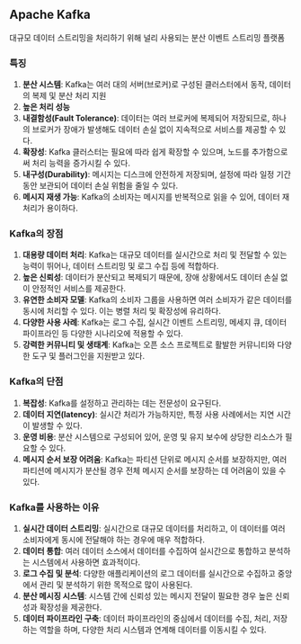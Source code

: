 ## Apache Kafka

대규모 데이터 스트리밍을 처리하기 위해 널리 사용되는 분산 이벤트 스트리밍 플랫폼

### 특징

1. **분산 시스템**: Kafka는 여러 대의 서버(브로커)로 구성된 클러스터에서 동작, 데이터의 복제 및 분산 처리 지원
2. **높은 처리 성능** 
3. **내결함성(Fault Tolerance)**: 데이터는 여러 브로커에 복제되어 저장되므로, 하나의 브로커가 장애가 발생해도 데이터 손실 없이 지속적으로 서비스를 제공할 수 있다.
4. **확장성**: Kafka 클러스터는 필요에 따라 쉽게 확장할 수 있으며, 노드를 추가함으로써 처리 능력을 증가시킬 수 있다.
5. **내구성(Durability)**: 메시지는 디스크에 안전하게 저장되며, 설정에 따라 일정 기간 동안 보관되어 데이터 손실 위험을 줄일 수 있다.
6. **메시지 재생 가능**: Kafka의 소비자는 메시지를 반복적으로 읽을 수 있어, 데이터 재처리가 용이하다.

### Kafka의 장점

1. **대용량 데이터 처리**: Kafka는 대규모 데이터를 실시간으로 처리 및 전달할 수 있는 능력이 뛰어나, 데이터 스트리밍 및 로그 수집 등에 적합하다.
2. **높은 신뢰성**: 데이터가 분산되고 복제되기 때문에, 장애 상황에서도 데이터 손실 없이 안정적인 서비스를 제공한다.
3. **유연한 소비자 모델**: Kafka의 소비자 그룹을 사용하면 여러 소비자가 같은 데이터를 동시에 처리할 수 있다. 이는 병렬 처리 및 확장성에 유리하다.
4. **다양한 사용 사례**: Kafka는 로그 수집, 실시간 이벤트 스트리밍, 메세지 큐, 데이터 파이프라인 등 다양한 시나리오에 적용할 수 있다.
5. **강력한 커뮤니티 및 생태계**: Kafka는 오픈 소스 프로젝트로 활발한 커뮤니티와 다양한 도구 및 플러그인을 지원받고 있다.

### Kafka의 단점

1. **복잡성**: Kafka를 설정하고 관리하는 데는 전문성이 요구된다.
2. **데이터 지연(latency)**: 실시간 처리가 가능하지만, 특정 사용 사례에서는 지연 시간이 발생할 수 있다.
3. **운영 비용**: 분산 시스템으로 구성되어 있어, 운영 및 유지 보수에 상당한 리소스가 필요할 수 있다.
4. **메시지 순서 보장 어려움**: Kafka는 파티션 단위로 메시지 순서를 보장하지만, 여러 파티션에 메시지가 분산될 경우 전체 메시지 순서를 보장하는 데 어려움이 있을 수 있다.

### Kafka를 사용하는 이유

1. **실시간 데이터 스트리밍**: 실시간으로 대규모 데이터를 처리하고, 이 데이터를 여러 소비자에게 동시에 전달해야 하는 경우에 매우 적합하다.
2. **데이터 통합**: 여러 데이터 소스에서 데이터를 수집하여 실시간으로 통합하고 분석하는 시스템에서 사용하면 효과적이다.
3. **로그 수집 및 분석**: 다양한 애플리케이션의 로그 데이터를 실시간으로 수집하고 중앙에서 관리 및 분석하기 위한 목적으로 많이 사용된다.
4. **분산 메시징 시스템**: 시스템 간에 신뢰성 있는 메시지 전달이 필요한 경우 높은 신뢰성과 확장성을 제공한다.
5. **데이터 파이프라인 구축**: 데이터 파이프라인의 중심에서 데이터를 수집, 처리, 저장하는 역할을 하며, 다양한 처리 시스템과 연계해 데이터를 이동시킬 수 있다.
